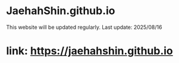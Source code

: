 # JaehahShin.github.io
This website will be updated regularly. 
Last update: 2025/08/16
# link: https://jaehahshin.github.io

